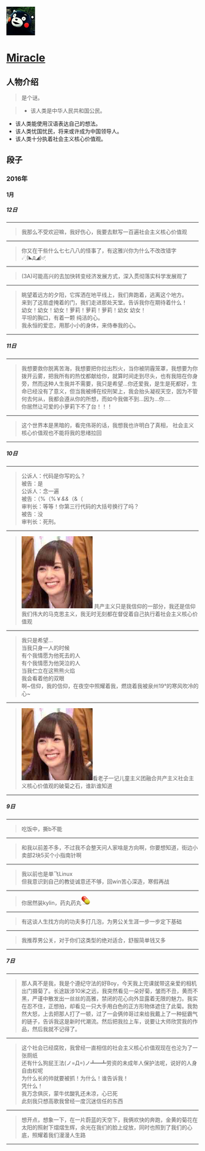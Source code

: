 ![222](https://github.com/ice1000/dialogs/blob/master/icon/Miracle.jpg)
# [Miracle](https://github.com/Mireas)

## 人物介绍

> 是个谜。

>+ 该人类是中华人民共和国公民。
+ 该人类能使用汉语表达自己的想法。
+ 该人类忧国忧民，将来或许成为中国领导人。
+ 该人类十分执着社会主义核心价值观。

## 段子

### 2016年

#### 1月

##### 12日

---
> 我那么不受欢迎嘛，我好伤心，我要去默写一百遍社会主义核心价值观

---
> 你又在干些什么七七八八的怪事了，有这雅兴你为什么不改改错字☄ฺ(◣д◢)☄ฺ

---
> (3A)可能高兴的去加快转变经济发展方式，深入贯彻落实科学发展观了

---
> 眺望着远方的夕阳，它挥洒在地平线上，我们奔跑着，逃离这个地方。<br/>
来到了这扇虚掩着的门，我们走进那处天堂。告诉我你在期待着什么！<br/>
幼女！幼女！幼女！萝莉！萝莉！萝莉！幼女 幼女！<br/>
平坦的胸口，有着一颗 纯洁的心。<br/>
我永恒的爱恋，用那小小的身体，来侍奉我的心。<br/>

---
##### 11日

---
> 我想要救你脱离苦海，我想要把你拉出烈火，当你被阴霾笼罩，我想要为你拨开云雾，把我所有的热忱都献给你，就算时间走到尽头，也有我陪在你身旁，然而这种人生我并不需要，我只是希望...你还爱我，是生是死都好，生命已经没有了意义，但当我被缚在绞刑架上，我会抬头凝视天空，因为不管何去何从，我都会遵从你的所想，而如今我做不到...因为...你....<br/>
你居然让可爱的小萝莉下不了台！！！

---
> 这个世界本是黑暗的，看完伟哥的话，我想我也许明白了真相，
社会主义核心价值观也不能将我的思绪拉回

---
##### 10日

---
> 公诉人：代码是你写的么？<br/>
  被告：是<br/>
  公诉人：念一遍<br/>
  被告：（%（%￥*&&*（&（<br/>
  审判长：等等！你第三行代码的大括号换行了吗？<br/>
  被告：没<br/>
  审判长：死刑。

---
> ![233](https://github.com/ice1000/dialogs/blob/master/raw/cai_0x00.jpg)
共产主义只是我信仰的一部分，我还是信仰我们伟大的马克思主义，我无时无刻都在督促着自己执行着社会主义核心价值观

---
> 我只是希望...<br/>
  当我只身一人的时候<br/>
  有个我情愿为他死去的人<br/>
  有个我情愿为他哭泣的人<br/>
  当我伫立在这熊熊火焰<br/>
  我会看着他的双眼<br/>
  啊~信仰，我的信仰，在夜空中照耀着我，燃烧着我被泉州19°的寒风吹冷的心~<br/>
  
---
> ![233](https://github.com/ice1000/dialogs/blob/master/raw/cai_0x00.jpg)看老子一记儿童主义团融合共产主义社会主义核心价值观的破菊之石，谁趴谁知道

---
##### 9日

---
> 吃饭中，撕b不能

---
> 和我以前差不多，不过我不会整天问人家啥是方向啊，你要想知道，街边小卖部2块5买个小指南针啊

---
> 我以前也是单飞Linux<br/>
但我意识到自己的教徒诚意还不够，回win苦心深造，寒假再战

---
> 你居然装kylin，药丸药丸![233](https://github.com/ice1000/dialogs/blob/master/raw/Miracle_0x01.png)

---
> 有这谈人生找方向的功夫多打几泡，为男公关生涯一步一步定下基础

---
> 我推荐男公关，对于你们这类型的绝对适合，舒服简单钱又多

---
##### 7日

---
> 那人真不是我，我是个遵纪守法的好Boy，今天我上完课就带这亲爱的相机出门摄菊了。长途跋涉10米之远，我突然看见一朵好菊，皱而不丑，黄而不黑，严谨中散发出一丝丝的高雅，禁闭的花心向外显露着无限的魅力。我实在忍不住，正想拍，却看见一只大手用白色的正方形物体遮住了此菊。我勃然大怒，上去把那人打了一顿，过了一会俩帅哥过来给我戴上了一种挺霸气的链子，告诉我这是新时代潮流。然后把我拉上车，说要让大师欣赏我的作品，然后我就不记得了。

---
> 这个社会已经腐败，我曾经一直相信的社会主义核心价值观现在也沦为了一张厕纸<br/>
还有什么狗屁王法(ノ=Д=)ノ┻━┻劳资的未成年人保护法呢，说好的人身自由权呢<br/>
为什么长的帅就要被抓！为什么！谁告诉我！<br/>
凭什么！<br/>
我万念俱灰，蒙牛优酸乳还未凉，心已死<br/>
此刻我只想高歌我曾经一度沉迷信任的东西<br/>

---
>想开点，想象一下，在一片蔚蓝的天空下，我俩欢快的奔跑，金黄的菊花在太阳的照射下熠熠生辉，余光在我们的脸上绽放，同时也照到了我们的心底，照耀着我们漫漫人生路

---
> 
